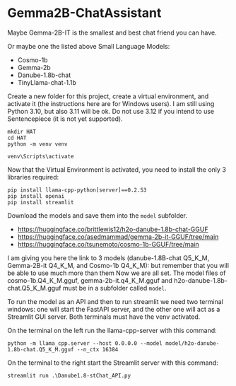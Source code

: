 # Gemma2B-ChatAssistant
Maybe Gemma-2B-IT is the smallest and best chat friend you can have.

Or maybe one the listed above Small Language Models:
- Cosmo-1b
- Gemma-2b
- Danube-1.8b-chat
- TinyLlama-chat-1.1b

Create a new folder for this project, create a virtual environment, and activate it (the instructions here are for Windows users).
I am still using Python 3.10, but also 3.11 will be ok. Do not use 3.12 if you intend to use Sentencepiece (it is not yet supported).
```
mkdir HAT
cd HAT
python -m venv venv

venv\Scripts\activate
```


Now that the Virtual Environment is activated, you need to install the only 3 libraries required:
```
pip install llama-cpp-python[server]==0.2.53
pip install openai
pip install streamlit
```

Download the models and save them into the `model` subfolder.
- https://huggingface.co/brittlewis12/h2o-danube-1.8b-chat-GGUF
- https://huggingface.co/asedmammad/gemma-2b-it-GGUF/tree/main
- https://huggingface.co/tsunemoto/cosmo-1b-GGUF/tree/main

I am giving you here the link to 3 models (danube-1.8B-chat Q5_K_M, Gemma-2B-it Q4_K_M, and Cosmo-1b Q4_K_M): but remember that you will be able to use much more than them
Now we are all set.
The model files of cosmo-1b.Q4_K_M.gguf, gemma-2b-it.q4_K_M.gguf and h2o-danube-1.8b-chat.Q5_K_M.gguf must be in a subfolder called `model`.



To run the model as an API and then to run streamlit we need two terminal windows: one will start the FastAPI server, and the other one will act as a Streamlit GUI server. Both terminals must have the venv activated.

On the terminal on the left run the llama-cpp-server with this command:
```
python -m llama_cpp.server --host 0.0.0.0 --model model/h2o-danube-1.8b-chat.Q5_K_M.gguf --n_ctx 16384
```

On the terminal to the right start the Streamlit server with this command:
```
streamlit run .\Danube1.8-stChat_API.py
```


